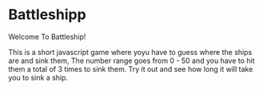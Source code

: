 # Battleshipp
Welcome To Battleship!

This is a short javascript game where yoyu have to guess where the ships are and sink them,
The number range goes from 0 - 50 and you have to hit them a total of 3 times to sink them.
Try it out and see how long it will take you to sink a ship.
